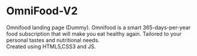 # OmniFood-V2

Omnifood landing page (Dummy).
Omnifood is a smart 365-days-per-year food subscription that will make you eat healthy again. Tailored to your personal tastes and nutritional needs.
</br>
Created using HTML5,CSS3 and JS.

